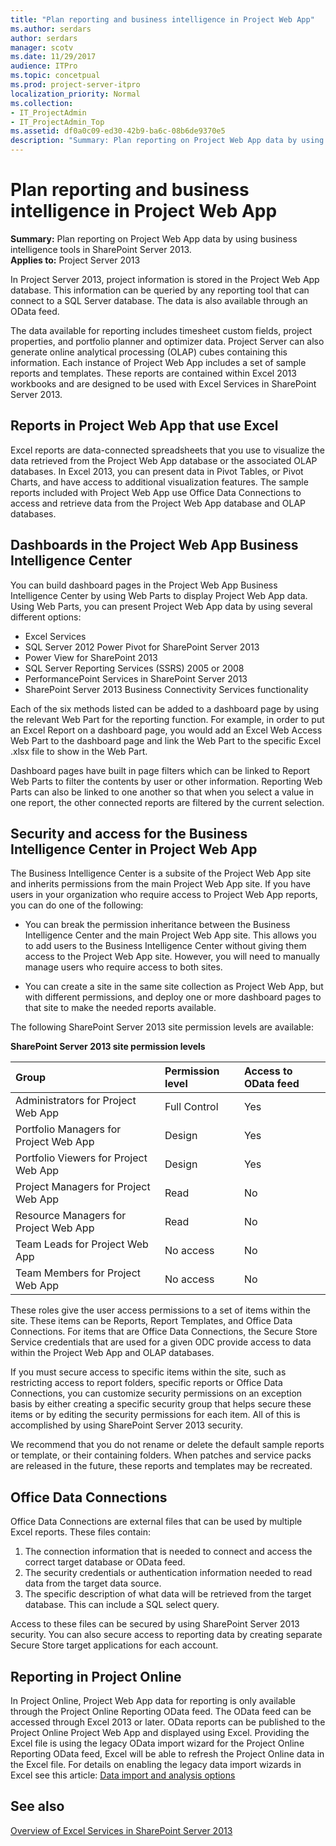 ```yaml
---
title: "Plan reporting and business intelligence in Project Web App"
ms.author: serdars
author: serdars
manager: scotv
ms.date: 11/29/2017
audience: ITPro
ms.topic: concetpual
ms.prod: project-server-itpro
localization_priority: Normal
ms.collection:
- IT_ProjectAdmin
- IT_ProjectAdmin_Top
ms.assetid: df0a0c09-ed30-42b9-ba6c-08b6de9370e5
description: "Summary: Plan reporting on Project Web App data by using business intelligence tools in SharePoint Server 2013."
---
```


# Plan reporting and business intelligence in Project Web App
 
 **Summary:** Plan reporting on Project Web App data by using business intelligence tools in SharePoint Server 2013.<br/>
**Applies to:** Project Server 2013
  
In Project Server 2013, project information is stored in the Project Web App database. This information can be queried by any reporting tool that can connect to a SQL Server database. The data is also available through an OData feed.

The data available for reporting includes timesheet custom fields, project properties, and portfolio planner and optimizer data. Project Server can also generate online analytical processing (OLAP) cubes containing this information.
Each instance of Project Web App includes a set of sample reports and templates. These reports are contained within Excel 2013 workbooks and are designed to be used with Excel Services in SharePoint Server 2013. 
  
## Reports in Project Web App that use Excel

Excel reports are data-connected spreadsheets that you use to visualize the data retrieved from the Project Web App database or the associated OLAP databases. In Excel 2013, you can present data in Pivot Tables, or Pivot Charts, and have access to additional visualization features. The sample reports included with Project Web App use Office Data Connections to access and retrieve data from the Project Web App database and OLAP databases.

## Dashboards in the Project Web App Business Intelligence Center

You can build dashboard pages in the Project Web App Business Intelligence Center by using Web Parts to display Project Web App data. Using Web Parts, you can present Project Web App data by using several different options:
- Excel Services
- SQL Server 2012 Power Pivot for SharePoint Server 2013
- Power View for SharePoint 2013
- SQL Server Reporting Services (SSRS) 2005 or 2008
- PerformancePoint Services in SharePoint Server 2013
- SharePoint Server 2013 Business Connectivity Services functionality

Each of the six methods listed can be added to a dashboard page by using the relevant Web Part for the reporting function. For example, in order to put an Excel Report on a dashboard page, you would add an Excel Web Access Web Part to the dashboard page and link the Web Part to the specific Excel .xlsx file to show in the Web Part.

Dashboard pages have built in page filters which can be linked to Report Web Parts to filter the contents by user or other information. Reporting Web Parts can also be linked to one another so that when you select a value in one report, the other connected reports are filtered by the current selection.


## Security and access for the Business Intelligence Center in Project Web App

The Business Intelligence Center is a subsite of the Project Web App site and inherits permissions from the main Project Web App site. If you have users in your organization who require access to Project Web App reports, you can do one of the following:
  
- You can break the permission inheritance between the Business Intelligence Center and the main Project Web App site. This allows you to add users to the Business Intelligence Center without giving them access to the Project Web App site. However, you will need to manually manage users who require access to both sites.
    
- You can create a site in the same site collection as Project Web App, but with different permissions, and deploy one or more dashboard pages to that site to make the needed reports available.
    
The following SharePoint Server 2013 site permission levels are available:
  
**SharePoint Server 2013 site permission levels**

|**Group**|**Permission level**|**Access to OData feed**|
|:-----|:-----|:-----|
|Administrators for Project Web App  <br/> |Full Control  <br/> |Yes  <br/> |
|Portfolio Managers for Project Web App  <br/> |Design  <br/> |Yes  <br/> |
|Portfolio Viewers for Project Web App  <br/> |Design  <br/> |Yes  <br/> |
|Project Managers for Project Web App  <br/> |Read  <br/> |No  <br/> |
|Resource Managers for Project Web App  <br/> |Read  <br/> |No  <br/> |
|Team Leads for Project Web App  <br/> |No access  <br/> |No  <br/> |
|Team Members for Project Web App  <br/> |No access  <br/> |No  <br/> |
   
These roles give the user access permissions to a set of items within the site. These items can be Reports, Report Templates, and Office Data Connections. For items that are Office Data Connections, the Secure Store Service credentials that are used for a given ODC provide access to data within the Project Web App and OLAP databases.
  
If you must secure access to specific items within the site, such as restricting access to report folders, specific reports or Office Data Connections, you can customize security permissions on an exception basis by either creating a specific security group that helps secure these items or by editing the security permissions for each item. All of this is accomplished by using SharePoint Server 2013 security.
  
We recommend that you do not rename or delete the default sample reports or template, or their containing folders. When patches and service packs are released in the future, these reports and templates may be recreated.

## Office Data Connections

Office Data Connections are external files that can be used by multiple Excel reports. These files contain:

1. The connection information that is needed to connect and access the correct target database or OData feed.
2. The security credentials or authentication information needed to read data from the target data source.
3. The specific description of what data will be retrieved from the target database. This can include a SQL select query.

Access to these files can be secured by using SharePoint Server 2013 security. You can also secure access to reporting data by creating separate Secure Store target applications for each account.
  
## Reporting in Project Online

In Project Online, Project Web App data for reporting is only available through the Project Online Reporting OData feed. The OData feed can be accessed through Excel 2013 or later. OData reports can be published to the Project Online Project Web App and displayed using Excel. Providing the Excel file is using the legacy OData import wizard for the Project Online Reporting OData feed, Excel will be able to refresh the Project Online data in the Excel file. For details on enabling the legacy data import wizards in Excel see this article: [Data import and analysis options](https://support.office.com/en-us/article/data-import-and-analysis-options-3ea52160-08bc-45ac-acd9-bc4a11bcc2a2)
  
## See also
[Overview of Excel Services in SharePoint Server 2013](https://technet.microsoft.com/library/ee424405.aspx)
#### 



